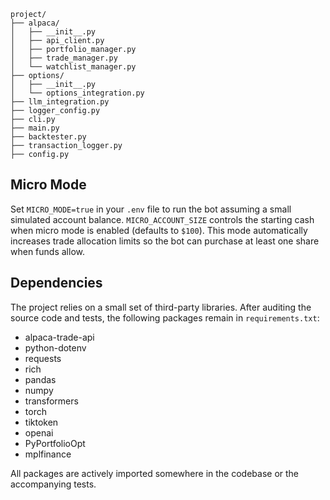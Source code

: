 ```
project/
├── alpaca/
│   ├── __init__.py
│   ├── api_client.py
│   ├── portfolio_manager.py
│   ├── trade_manager.py
│   └── watchlist_manager.py
├── options/
│   ├── __init__.py
│   └── options_integration.py
├── llm_integration.py
├── logger_config.py
├── cli.py
├── main.py
├── backtester.py
├── transaction_logger.py
├── config.py
```

## Micro Mode

Set `MICRO_MODE=true` in your `.env` file to run the bot assuming a small
simulated account balance.  `MICRO_ACCOUNT_SIZE` controls the starting cash
when micro mode is enabled (defaults to `$100`).  This mode automatically
increases trade allocation limits so the bot can purchase at least one share
when funds allow.

## Dependencies

The project relies on a small set of third-party libraries. After auditing the source code and tests, the following packages remain in `requirements.txt`:

- alpaca-trade-api
- python-dotenv
- requests
- rich
- pandas
- numpy
- transformers
- torch
- tiktoken
- openai
- PyPortfolioOpt
- mplfinance

All packages are actively imported somewhere in the codebase or the accompanying tests.
